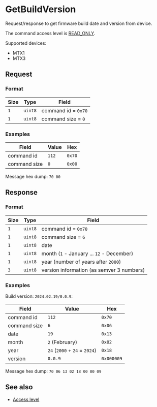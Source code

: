 # GetBuildVersion

Request/response to get firmware build date and version from device.

The command access level is [READ_ONLY](../basics.md#command-access-level).

Supported devices:
- MTX1
- MTX3


## Request

### Format

| Size | Type    | Field               |
| ---- | ------- | ------------------- |
| `1`  | `uint8` | command id = `0x70` |
| `1`  | `uint8` | command size = `0`  |

### Examples

| Field        | Value | Hex    |
| ------------ | ----- | ------ |
| command id   | `112` | `0x70` |
| command size | `0`   | `0x00` |

Message hex dump: `70 00`


## Response

### Format

| Size | Type    | Field                                     |
| ---- | ------- | ----------------------------------------- |
| `1`  | `uint8` | command id = `0x70`                       |
| `1`  | `uint8` | command size = `6`                        |
| `1`  | `uint8` | date                                      |
| `1`  | `uint8` | month (`1` - January ... `12` - December) |
| `1`  | `uint8` | year (number of years after `2000`)       |
| `3`  | `uint8` | version information (as semver 3 numbers) |

### Examples

Build version: `2024.02.19/0.0.9`:

| Field        | Value                         | Hex        |
| ------------ | ----------------------------- | ---------- |
| command id   | `112`                         | `0x70`     |
| command size | `6`                           | `0x06`     |
| date         | `19`                          | `0x13`     |
| month        | `2` (February)                | `0x02`     |
| year         | `24` (`2000` + `24` = `2024`) | `0x18`     |
| version      | `0.0.9`                       | `0x000009` |

Message hex dump: `70 06 13 02 18 00 00 09`


## See also

* [Access level](../basics.md#command-access-level)
